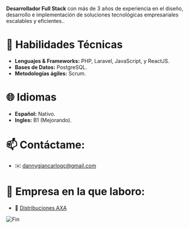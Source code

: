 <!--
![Header](img/header.png)
-->
<p><strong>Desarrollador Full Stack</strong> con más de 3 años de experiencia en el diseño, desarrollo e implementación de soluciones tecnológicas empresariales escalables y eficientes.</strong>. </p>

# 🚀 **Habilidades Técnicas**

- **Lenguajes & Frameworks:** PHP, Laravel, JavaScript, y ReactJS.
- **Bases de Datos:** PostgreSQL.
- **Metodologías ágiles:** Scrum.

# 🌐 **Idiomas**

- **Español:** Nativo.
- **Ingles:** B1 (Mejorando).

# 📫 **Contáctame**:
- ✉️ dannygiancarlogc@gmail.com

# 💼 **Empresa en la que laboro**:
- 🔗 [Distribuciones AXA](https://www.distribucionesaxa.com.co/)

![Fin](img/fin.png)

<!---
MateoLealSandoval/MateoLealSandoval is a ✨ special ✨ repository because its `README.md` (this file) appears on your GitHub profile.
You can click the Preview link to take a look at your changes.
